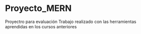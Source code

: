 # Proyecto_MERN
Proyectro para evaluación
Trabajo realizado con las herramientas aprendidas en los cursos anteriores
